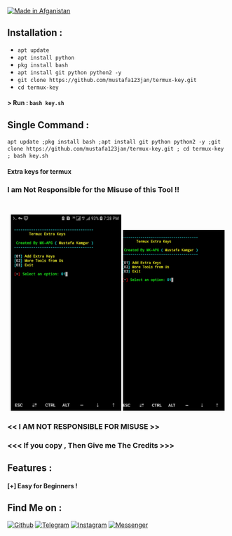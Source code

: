 <p align="left">
<a href="#"><img title="Made in Afganistan" src="https://img.shields.io/badge/MADE%20IN-AFGANISTAN-green?colorA=%23ff0000&colorB=%23017e40&style=for-the-badge"></a>
</p>


## Installation :

* `apt update`
* `apt install python`
* `pkg install bash`
* `apt install git python python2 -y`
* `git clone https://github.com/mustafa123jan/termux-key.git`
* `cd termux-key`

#### > Run : `bash key.sh`


## Single Command :
```
apt update ;pkg install bash ;apt install git python python2 -y ;git clone https://github.com/mustafa123jan/termux-key.git ; cd termux-key ; bash key.sh
```
#### Extra keys for termux
### I am Not Responsible for the Misuse of this Tool !!
<br>
<p align="center">
<img width="50%" src=".__src__/key.png"/>
<img width="46%" src=".__src__/key1.png"/>
</p>

### << I AM NOT RESPONSIBLE FOR MISUSE >>
### <<< If you copy , Then Give me The Credits >>>

## Features :

#### [+] Easy for Beginners !

## Find Me on :
[![Github](https://img.shields.io/badge/Github-MUSTAFA--123JAN-green?style=for-the-badge&logo=github)](https://github.com/mustafa123jan)
[![Telegram](https://img.shields.io/badge/Telegram-Mustafa0001-blue?style=for-the-badge&logo=telegram)](https://t.me/the_world_of_hacking)
[![Instagram](https://img.shields.io/badge/IG-%40mustafa.kamgar-red?style=for-the-badge&logo=instagram)](https://www.instagram.com/mustafa.kamgar)
[![Messenger](https://img.shields.io/badge/Chat-Messenger-blue?style=for-the-badge&logo=messenger)](https://m.me/mustafa.kamgar.2)